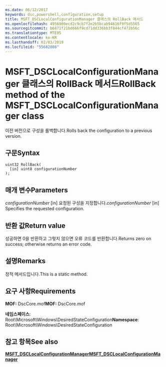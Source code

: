 ```yaml
---
ms.date: 06/12/2017
keywords: dsc,powershell,configuration,setup
title: MSFT_DSCLocalConfigurationManager 클래스의 RollBack 메서드
ms.openlocfilehash: 4956900ecd2c9cb7f2e2b5bcab94616f9f5d5565
ms.sourcegitcommit: b6871f21bd666f9cd71dd336bb3f844cf472b56c
ms.translationtype: MTE95
ms.contentlocale: ko-KR
ms.lasthandoff: 02/03/2019
ms.locfileid: "55682808"
---
```

# <a name="rollback-method-of-the-msftdsclocalconfigurationmanager-class"></a><span data-ttu-id="b7bef-103">MSFT_DSCLocalConfigurationManager 클래스의 RollBack 메서드</span><span class="sxs-lookup"><span data-stu-id="b7bef-103">RollBack method of the MSFT_DSCLocalConfigurationManager class</span></span>

<span data-ttu-id="b7bef-104">이전 버전으로 구성을 롤백합니다.</span><span class="sxs-lookup"><span data-stu-id="b7bef-104">Rolls back the configuration to a previous version.</span></span>

## <a name="syntax"></a><span data-ttu-id="b7bef-105">구문</span><span class="sxs-lookup"><span data-stu-id="b7bef-105">Syntax</span></span>

```mof
uint32 RollBack(
  [in] uint8 configurationNumber
);
```

## <a name="parameters"></a><span data-ttu-id="b7bef-106">매개 변수</span><span class="sxs-lookup"><span data-stu-id="b7bef-106">Parameters</span></span>

<span data-ttu-id="b7bef-107">*configurationNumber* \[in\] 요청된 구성을 지정합니다.</span><span class="sxs-lookup"><span data-stu-id="b7bef-107">*configurationNumber* \[in\] Specifies the requested configuration.</span></span>

## <a name="return-value"></a><span data-ttu-id="b7bef-108">반환 값</span><span class="sxs-lookup"><span data-stu-id="b7bef-108">Return value</span></span>

<span data-ttu-id="b7bef-109">성공하면 0을 반환하고 그렇지 않으면 오류 코드를 반환합니다.</span><span class="sxs-lookup"><span data-stu-id="b7bef-109">Returns zero on success; otherwise returns an error code.</span></span>

## <a name="remarks"></a><span data-ttu-id="b7bef-110">설명</span><span class="sxs-lookup"><span data-stu-id="b7bef-110">Remarks</span></span>

<span data-ttu-id="b7bef-111">정적 메서드입니다.</span><span class="sxs-lookup"><span data-stu-id="b7bef-111">This is a static method.</span></span>

## <a name="requirements"></a><span data-ttu-id="b7bef-112">요구 사항</span><span class="sxs-lookup"><span data-stu-id="b7bef-112">Requirements</span></span>

<span data-ttu-id="b7bef-113">**MOF:** DscCore.mof</span><span class="sxs-lookup"><span data-stu-id="b7bef-113">**MOF:** DscCore.mof</span></span>

<span data-ttu-id="b7bef-114">**네임스페이스**: Root\Microsoft\Windows\DesiredStateConfiguration</span><span class="sxs-lookup"><span data-stu-id="b7bef-114">**Namespace**: Root\Microsoft\Windows\DesiredStateConfiguration</span></span>

## <a name="see-also"></a><span data-ttu-id="b7bef-115">참고 항목</span><span class="sxs-lookup"><span data-stu-id="b7bef-115">See also</span></span>

[<span data-ttu-id="b7bef-116">**MSFT_DSCLocalConfigurationManager**</span><span class="sxs-lookup"><span data-stu-id="b7bef-116">**MSFT_DSCLocalConfigurationManager**</span></span>](msft-dsclocalconfigurationmanager.md)